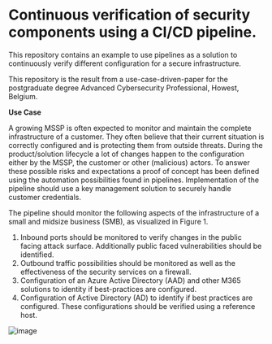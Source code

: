 # Continuous verification of security components using a CI/CD pipeline.
This repository contains an example to use pipelines as a solution to continuously verify different configuration for a secure infrastructure.

This repository is the result from a use-case-driven-paper for the postgraduate degree Advanced Cybersecurity Professional, Howest, Belgium.

**Use Case**

A growing MSSP is often expected to monitor and maintain the complete infrastructure of a customer. They often believe that their current situation is correctly configured and is protecting them from outside threats. During the product/solution lifecycle a lot of changes happen to the configuration either by the MSSP, the customer or other (malicious) actors. To answer these possible risks and expectations a proof of concept has been defined using the automation possibilities found in pipelines. Implementation of the pipeline should use a key management solution to securely handle customer credentials.

The pipeline should monitor the following aspects of the infrastructure of a small and midsize business (SMB), as visualized in Figure 1.
1.	Inbound ports should be monitored to verify changes in the public facing attack surface. Additionally public faced vulnerabilities should be identified.
2.	Outbound traffic possibilities should be monitored as well as the effectiveness of the security services on a firewall.
3.	Configuration of an Azure Active Directory (AAD) and other M365 solutions to identity if best-practices are configured.
4.	Configuration of Active Directory (AD) to identify if best practices are configured. These configurations should be verified using a reference host.

![image](https://user-images.githubusercontent.com/6162251/140816356-08d96186-b76a-478d-8fd6-df3962f1b2bc.png)

